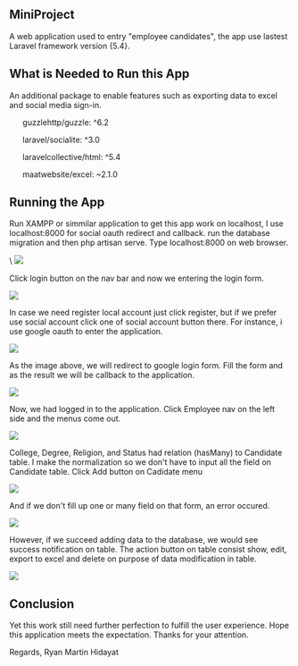 ## MiniProject

A web application used to entry "employee candidates", the app use lastest Laravel framework version {5.4}.

## What is Needed to Run this App

An additional package to enable features such as exporting data to excel and social media sign-in.

<ul>    guzzlehttp/guzzle: ^6.2 </ul>
<ul>    laravel/socialite: ^3.0 </ul>
<ul>    laravelcollective/html: ^5.4 </ul>
<ul>    maatwebsite/excel: ~2.1.0 </ul>

## Running the App

<p>Run XAMPP or simmilar application to get this app work on localhost, I use localhost:8000 for social oauth redirect and callback. run the database migration and then php artisan serve. Type localhost:8000 on web browser.</p>\
<a target="_blank" href="https://imageshack.com/i/pmDGUL9Qj"><img src="http://imagizer.imageshack.us/v2/xq90/922/DGUL9Q.jpg" border="0"></a>
<p>Click login button on the nav bar and now we entering the login form.</p>
<a target="_blank" href="https://imageshack.com/i/pmcfbRIdp"><img src="http://imagizer.imageshack.us/v2/640x480q90/922/cfbRId.png" border="0"></a>
<p>In case we need register local account just click register, but if we prefer use social account click one of social account button there. For instance, i use google oauth to enter the application.</p>
<a target="_blank" href="https://imageshack.com/i/ply5fwrXj"><img src="http://imagizer.imageshack.us/v2/640x480q90/921/y5fwrX.jpg" border="0"></a>
<p>As the image above, we will redirect to google login form. Fill the form and as the result we will be callback to the application.</p>
<a target="_blank" href="https://imageshack.com/i/pmjFTT3mp"><img src="http://imagizer.imageshack.us/v2/640x480q90/922/jFTT3m.png" border="0"></a>
<p>Now, we had logged in to the application. Click Employee nav on the left side and the menus come out.</p>
<a target="_blank" href="https://imageshack.com/i/plK1Jh3Xj"><img src="http://imagizer.imageshack.us/v2/640x480q90/921/K1Jh3X.jpg" border="0"></a>
<p>College, Degree, Religion, and Status had relation (hasMany) to Candidate table. I make the normalization so we don't have to input all the field on Candidate table. Click Add button on Cadidate menu</p>
<a target="_blank" href="https://imageshack.com/i/poCqgbU0j"><img src="http://imagizer.imageshack.us/v2/640x480q90/924/CqgbU0.jpg" border="0"></a>
<p>And if we don't fill up one or many field on that form, an error occured.</p>
<a target="_blank" href="https://imageshack.com/i/ple8qQemj"><img src="http://imagizer.imageshack.us/v2/640x480q90/921/e8qQem.jpg" border="0"></a>
<p>However, if we succeed adding data to the database, we would see success notification on table. The action button on table consist show, edit, export to excel and delete on purpose of data modification in table.</p>
<a target="_blank" href="https://imageshack.com/i/pm1mCXv5j"><img src="http://imagizer.imageshack.us/v2/640x480q90/922/1mCXv5.jpg" border="0"></a>

## Conclusion
<p>Yet this work still need further perfection to fulfill the user experience. Hope this application meets the expectation. Thanks for your attention.</p>

Regards,
Ryan Martin Hidayat



